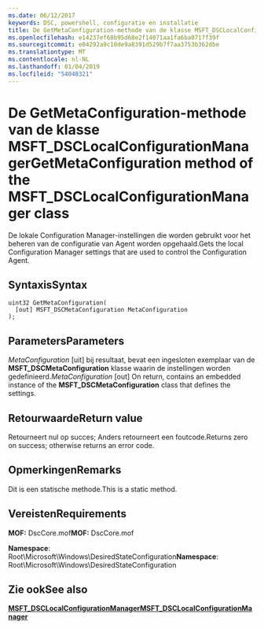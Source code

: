 ```yaml
---
ms.date: 06/12/2017
keywords: DSC, powershell, configuratie en installatie
title: De GetMetaConfiguration-methode van de klasse MSFT_DSCLocalConfigurationManager
ms.openlocfilehash: e14237ef68b95d68e2f14071aa1fa6ba0717f39f
ms.sourcegitcommit: e04292a9c10de9a8391d529b7f7aa3753b362dbe
ms.translationtype: MT
ms.contentlocale: nl-NL
ms.lasthandoff: 01/04/2019
ms.locfileid: "54048321"
---
```

# <a name="getmetaconfiguration-method-of-the-msftdsclocalconfigurationmanager-class"></a><span data-ttu-id="d29d6-103">De GetMetaConfiguration-methode van de klasse MSFT_DSCLocalConfigurationManager</span><span class="sxs-lookup"><span data-stu-id="d29d6-103">GetMetaConfiguration method of the MSFT_DSCLocalConfigurationManager class</span></span>

<span data-ttu-id="d29d6-104">De lokale Configuration Manager-instellingen die worden gebruikt voor het beheren van de configuratie van Agent worden opgehaald.</span><span class="sxs-lookup"><span data-stu-id="d29d6-104">Gets the local Configuration Manager settings that are used to control the Configuration Agent.</span></span>

## <a name="syntax"></a><span data-ttu-id="d29d6-105">Syntaxis</span><span class="sxs-lookup"><span data-stu-id="d29d6-105">Syntax</span></span>

```mof
uint32 GetMetaConfiguration(
  [out] MSFT_DSCMetaConfiguration MetaConfiguration
);
```

## <a name="parameters"></a><span data-ttu-id="d29d6-106">Parameters</span><span class="sxs-lookup"><span data-stu-id="d29d6-106">Parameters</span></span>

<span data-ttu-id="d29d6-107">*MetaConfiguration* \[uit\] bij resultaat, bevat een ingesloten exemplaar van de **MSFT_DSCMetaConfiguration** klasse waarin de instellingen worden gedefinieerd.</span><span class="sxs-lookup"><span data-stu-id="d29d6-107">*MetaConfiguration* \[out\] On return, contains an embedded instance of the **MSFT_DSCMetaConfiguration** class that defines the settings.</span></span>

## <a name="return-value"></a><span data-ttu-id="d29d6-108">Retourwaarde</span><span class="sxs-lookup"><span data-stu-id="d29d6-108">Return value</span></span>

<span data-ttu-id="d29d6-109">Retourneert nul op succes; Anders retourneert een foutcode.</span><span class="sxs-lookup"><span data-stu-id="d29d6-109">Returns zero on success; otherwise returns an error code.</span></span>

## <a name="remarks"></a><span data-ttu-id="d29d6-110">Opmerkingen</span><span class="sxs-lookup"><span data-stu-id="d29d6-110">Remarks</span></span>

<span data-ttu-id="d29d6-111">Dit is een statische methode.</span><span class="sxs-lookup"><span data-stu-id="d29d6-111">This is a static method.</span></span>

## <a name="requirements"></a><span data-ttu-id="d29d6-112">Vereisten</span><span class="sxs-lookup"><span data-stu-id="d29d6-112">Requirements</span></span>

<span data-ttu-id="d29d6-113">**MOF:** DscCore.mof</span><span class="sxs-lookup"><span data-stu-id="d29d6-113">**MOF:** DscCore.mof</span></span>

<span data-ttu-id="d29d6-114">**Namespace**: Root\Microsoft\Windows\DesiredStateConfiguration</span><span class="sxs-lookup"><span data-stu-id="d29d6-114">**Namespace**: Root\Microsoft\Windows\DesiredStateConfiguration</span></span>

## <a name="see-also"></a><span data-ttu-id="d29d6-115">Zie ook</span><span class="sxs-lookup"><span data-stu-id="d29d6-115">See also</span></span>

[<span data-ttu-id="d29d6-116">**MSFT_DSCLocalConfigurationManager**</span><span class="sxs-lookup"><span data-stu-id="d29d6-116">**MSFT_DSCLocalConfigurationManager**</span></span>](msft-dsclocalconfigurationmanager.md)
